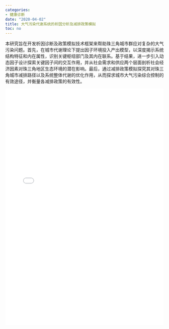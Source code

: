 ```yaml
---
categories:
- 健康诊断
date: "2020-04-02"
title: 大气污染代谢系统的析因分析及减排政策模拟
toc: no
---
```


本研究旨在开发析因诊断及政策模拟技术框架来帮助珠三角城市群应对复杂的大气污染问题。首先，在城市代谢理论下提出因子环境投入产出模型，以深度揭示系统结构特征和内在属性，识别关键枢纽部门及其内在联系。基于结果，进一步引入动态因子设计探索关键因子间的交互作用，并从社会需求和供应两个层面剖析社会经济因素对珠三角地区生态环境的潜在影响。最后，通过减排政策模拟探究其对珠三角城市减排路径以及系统整体代谢的优化作用，从而探求城市大气污染综合控制的有效途径，并衡量各减排政策的有效性。

<embed src="/post/diagnose/2.2.7大气污染代谢系统的析因分析及减排政策模拟.pdf#toolbar=0" type="application/pdf" width="100%" height=750>

